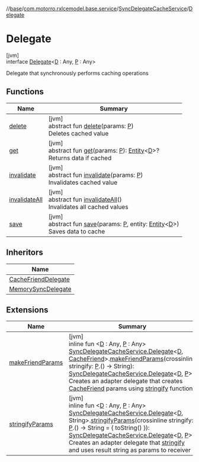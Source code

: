//[base](../../../../index.md)/[com.motorro.rxlcemodel.base.service](../../index.md)/[SyncDelegateCacheService](../index.md)/[Delegate](index.md)

# Delegate

[jvm]\
interface [Delegate](index.md)&lt;[D](index.md) : Any, [P](index.md) : Any&gt;

Delegate that synchronously performs caching operations

## Functions

| Name | Summary |
|---|---|
| [delete](delete.md) | [jvm]<br>abstract fun [delete](delete.md)(params: [P](index.md))<br>Deletes cached value |
| [get](get.md) | [jvm]<br>abstract fun [get](get.md)(params: [P](index.md)): [Entity](../../../com.motorro.rxlcemodel.base.entity/-entity/index.md)&lt;[D](index.md)&gt;?<br>Returns data if cached |
| [invalidate](invalidate.md) | [jvm]<br>abstract fun [invalidate](invalidate.md)(params: [P](index.md))<br>Invalidates cached value |
| [invalidateAll](invalidate-all.md) | [jvm]<br>abstract fun [invalidateAll](invalidate-all.md)()<br>Invalidates all cached values |
| [save](save.md) | [jvm]<br>abstract fun [save](save.md)(params: [P](index.md), entity: [Entity](../../../com.motorro.rxlcemodel.base.entity/-entity/index.md)&lt;[D](index.md)&gt;)<br>Saves data to cache |

## Inheritors

| Name |
|---|
| [CacheFriendDelegate](../../-cache-friend-delegate/index.md) |
| [MemorySyncDelegate](../../-memory-sync-delegate/index.md) |

## Extensions

| Name | Summary |
|---|---|
| [makeFriendParams](../../make-friend-params.md) | [jvm]<br>inline fun &lt;[D](../../make-friend-params.md) : Any, [P](../../make-friend-params.md) : Any&gt; [SyncDelegateCacheService.Delegate](index.md)&lt;[D](../../make-friend-params.md), [CacheFriend](../../-cache-friend/index.md)&gt;.[makeFriendParams](../../make-friend-params.md)(crossinline stringify: [P](../../make-friend-params.md).() -&gt; String): [SyncDelegateCacheService.Delegate](index.md)&lt;[D](../../make-friend-params.md), [P](../../make-friend-params.md)&gt;<br>Creates an adapter delegate that creates [CacheFriend](../../-cache-friend/index.md) params using [stringify](../../make-friend-params.md) function |
| [stringifyParams](../../stringify-params.md) | [jvm]<br>inline fun &lt;[D](../../stringify-params.md) : Any, [P](../../stringify-params.md) : Any&gt; [SyncDelegateCacheService.Delegate](index.md)&lt;[D](../../stringify-params.md), String&gt;.[stringifyParams](../../stringify-params.md)(crossinline stringify: [P](../../stringify-params.md).() -&gt; String = { toString() }): [SyncDelegateCacheService.Delegate](index.md)&lt;[D](../../stringify-params.md), [P](../../stringify-params.md)&gt;<br>Creates an adapter delegate that [stringify](../../stringify-params.md) and uses result string as params to receiver |
